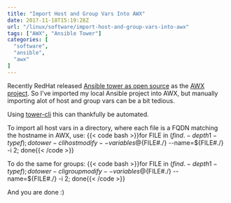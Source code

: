 ```yaml
---
title: "Import Host and Group Vars Into AWX"
date: 2017-11-18T15:19:28Z
url: "/linux/software/import-host-and-group-vars-into-awx"
tags: ["AWX", "Ansible Tower"]
categories: [
  "software",
  "ansible",
  "awx"
]
---
```


Recently RedHat released [Ansible tower as open source](https://www.ansible.com/open-tower) as the [AWX project](https://github.com/ansible/awx/). So I've imported my local Ansible project into AWX, but manually importing alot of host and group vars can be a bit tedious.<!--more-->

Using [tower-cli](http://tower-cli.readthedocs.io/en/latest/) this can thankfully be automated.

To import all host vars in a directory, where each file is a FQDN matching the hostname in AWX, use:
{{< code bash >}}for FILE in $(find . -depth 1 -type f); do tower-cli host modify --variables @${FILE#\./} --name=${FILE#\./} -i 2; done{{< /code >}}

To do the same for groups:
{{< code bash >}}for FILE in $(find . -depth 1 -type f); do tower-cli group modify --variables @${FILE#\./} --name=${FILE#\./} -i 2; done{{< /code >}}

And you are done :)
